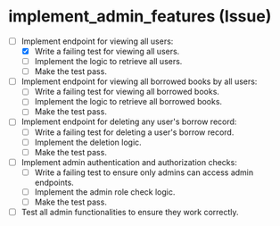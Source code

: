 # implement_admin_features (Issue)

- [ ] Implement endpoint for viewing all users:
  - [x] Write a failing test for viewing all users.
  - [ ] Implement the logic to retrieve all users.
  - [ ] Make the test pass.
- [ ] Implement endpoint for viewing all borrowed books by all users:
  - [ ] Write a failing test for viewing all borrowed books.
  - [ ] Implement the logic to retrieve all borrowed books.
  - [ ] Make the test pass.
- [ ] Implement endpoint for deleting any user's borrow record:
  - [ ] Write a failing test for deleting a user's borrow record.
  - [ ] Implement the deletion logic.
  - [ ] Make the test pass.
- [ ] Implement admin authentication and authorization checks:
  - [ ] Write a failing test to ensure only admins can access admin endpoints.
  - [ ] Implement the admin role check logic.
  - [ ] Make the test pass.
- [ ] Test all admin functionalities to ensure they work correctly.
